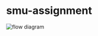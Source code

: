 # smu-assignment

![flow diagram](https://github.com/ng-lee/smu-assignment/blob/main/fiow%20diagram.png)

